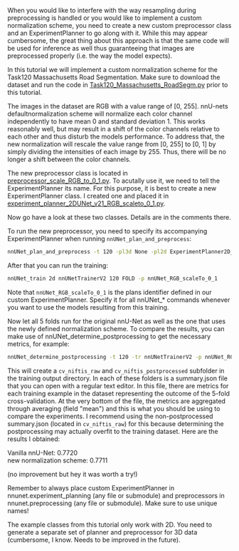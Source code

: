 When you would like to interfere with the way resampling during preprocessing is handled or you would like to implement 
a custom normalization scheme, you need to create a new custom preprocessor class and an ExperimentPlanner to go along 
with it. While this may appear cumbersome, the great thing about this approach is that the same code will be used for 
inference as well thus guaranteeing that images are preprocessed properly (i.e. the way the model expects).

In this tutorial we will implement a custom normalization scheme for the Task120 Massachusetts Road Segmentation. Make 
sure to download the dataset and run the code in [Task120_Massachusetts_RoadSegm.py](../../e2enet/dataset_conversion/Task120_Massachusetts_RoadSegm.py) prior to this tutorial.

The images in the dataset are RGB with a value range of [0, 255]. nnU-nets defaultnormalization scheme will normalize 
each color channel independently to have mean 0 and standard deviation 1. This works reasonably well, but may result 
in a shift of the color channels relative to each other and thus disturb the models performance. To address that, the new
normalization will rescale the value range from [0, 255] to [0, 1] by simply dividing the intensities of each image by 
255. Thus, there will be no longer a shift between the color channels.

The new preprocessor class is located in [preprocessor_scale_RGB_to_0_1.py](../../e2enet/preprocessing/custom_preprocessors/preprocessor_scale_RGB_to_0_1.py). 
To acutally use it, we need to tell the ExperimentPlanner its name. For this purpose, it is best to create a new 
ExperimentPlanner class. I created one and placed it in [experiment_planner_2DUNet_v21_RGB_scaleto_0_1.py](../../e2enet/experiment_planning/alternative_experiment_planning/normalization/experiment_planner_2DUNet_v21_RGB_scaleto_0_1.py).

Now go have a look at these two classes. Details are in the comments there.

To run the new preprocessor, you need to specify its accompanying ExperimentPlanner when running 
`nnUNet_plan_and_preprocess`:

```bash
nnUNet_plan_and_preprocess -t 120 -pl3d None -pl2d ExperimentPlanner2D_v21_RGB_scaleTo_0_1
```

After that you can run the training:

```bash
nnUNet_train 2d nnUNetTrainerV2 120 FOLD -p nnUNet_RGB_scaleTo_0_1
```

Note that `nnUNet_RGB_scaleTo_0_1` is the plans identifier defined in our custom ExperimentPlanner. Specify it for all 
nnUNet_* commands whenever you want to use the models resulting from this training.

Now let all 5 folds run for the original nnU-Net as well as the one that uses the newly defined normalization scheme. 
To compare the results, you can make use of nnUNet_determine_postprocessing to get the necessary metrics, for example:

```bash
nnUNet_determine_postprocessing -t 120 -tr nnUNetTrainerV2 -p nnUNet_RGB_scaleTo_0_1
```

This will create a `cv_niftis_raw` and `cv_niftis_postprocessed` subfolder in the training output directory. In each
 of these folders is a summary.json file that you can open with a regular text editor. In this file, there are metrics 
 for each training example in the dataset representing the outcome of the 5-fold cross-validation. At the very bottom 
 of the file, the metrics are aggregated through averaging (field "mean") and this is what you should be using to 
 compare the experiments. I recommend using the non-postprocessed summary.json (located in `cv_niftis_raw`) for this 
 because determining the postprocessing may actually overfit to the training dataset. Here are the results I obtained:
 
Vanilla nnU-Net:    0.7720\
new normalization scheme: 0.7711

(no improvement but hey it was worth a try!)

Remember to always place custom ExperimentPlanner in nnunet.experiment_planning (any file or submodule) and 
preprocessors in nnunet.preprocessing (any file or submodule). Make sure to use unique names!

The example classes from this tutorial only work with 2D. You need to generate a separate set of planner and preprocessor
for 3D data (cumbersome, I know. Needs to be improved in the future).
